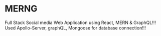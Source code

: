 # MERNG
Full Stack Social media Web Application using React, MERN &amp; GraphQL!!! 
Used Apollo-Server, graphQL, Mongoose for database connection!!!
